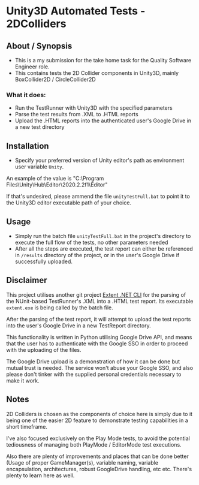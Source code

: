 # Unity3D Automated Tests - 2DColliders

## About / Synopsis

* This is a my submission for the take home task for the Quality Software Engineer role.
* This contains tests the 2D Collider components in Unity3D, mainly BoxCollider2D / CircleCollider2D
    
### What it does:

* Run the TestRunner with Unity3D with the specified parameters
* Parse the test results from .XML to .HTML reports
* Upload the .HTML reports into the authenticated user's Google Drive in a new test directory

## Installation

* Specify your preferred version of Unity editor's path as environment user variable `Unity`. 

An example of the value is "C:\Program Files\Unity\Hub\Editor\2020.2.2f1\Editor\"

If that's undesired, please ammend the file `unityTestFull.bat` to point it to the Unity3D editor executable path of your choice.


## Usage

* Simply run the batch file `unityTestFull.bat` in the project's directory to execute the full flow of the tests, no other parameters needed
* After all the steps are executed, the test report can either be referenced in `/results` directory of the project, or in the user's Google Drive if successfully uploaded.


## Disclaimer

This project utilises another git project [Extent .NET CLI](https://github.com/extent-framework/extentreports-dotnet-cli) for the parsing of the NUnit-based TestRunner's .XML into a .HTML test report. Its executable `extent.exe` is being called by the batch file.

After the parsing of the test report, it will attempt to upload the test reports into the user's Google Drive in a new TestReport directory. 

This functionality is written in Python utilising Google Drive API, and means that the user has to authenticate with the Google SSO in order to proceed with the uploading of the files. 

The Google Drive upload is a demonstration of how it can be done but mutual trust is needed. The service won't abuse your Google SSO, and also please don't tinker with the supplied personal credentials necessary to make it work.

## Notes

2D Colliders is chosen as the components of choice here is simply due to it being one of the easier 2D feature to demonstrate testing capabilities in a short timeframe. 

I've also focused exclusively on the Play Mode tests, to avoid the potential tediousness of managing both PlayMode / EditorMode test executions.

Also there are plenty of improvements and places that can be done better (Usage of proper GameManager(s), variable naming, variable encapsulation, architectures, robust GoogleDrive handling, etc etc. There's plenty to learn here as well.


